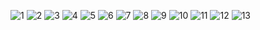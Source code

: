 ![1](https://github.com/DevsFree/.github/assets/108367675/e353f8b7-73b6-459d-bc8a-563e4ae225e3)
![2](https://github.com/DevsFree/.github/assets/108367675/14e175ee-e55f-4a42-afeb-3baf75082db4)
![3](https://github.com/DevsFree/.github/assets/108367675/6de1ad05-78d7-4326-9e66-3a0f96187e7f)
![4](https://github.com/DevsFree/.github/assets/108367675/f50bf010-db0c-4702-bf05-7ea9173c9174)
![5](https://github.com/DevsFree/.github/assets/108367675/6117e4c7-192c-4150-8b98-3586e84b9370)
![6](https://github.com/DevsFree/.github/assets/108367675/64c2ff9c-58d6-417f-83d2-663ab992ace3)
![7](https://github.com/DevsFree/.github/assets/108367675/c8f1c8c7-dd11-451a-9987-8af1893f5d2d)
![8](https://github.com/DevsFree/.github/assets/108367675/2076f2e9-9948-40c7-9ec1-3c72bf70b238)
![9](https://github.com/DevsFree/.github/assets/108367675/be822d9b-49d9-4d52-bfef-59af5facdfbb)
![10](https://github.com/DevsFree/.github/assets/108367675/7c71f8c7-89e6-4d70-9b58-f754f90ff209)
![11](https://github.com/DevsFree/.github/assets/108367675/29e8ecb3-83c8-4671-9232-1986329eff23)
![12](https://github.com/DevsFree/.github/assets/108367675/7172d1ba-73b2-4c47-8dd9-477db1011846)
![13](https://github.com/DevsFree/.github/assets/108367675/d0c3cf64-c468-44a4-9b04-d35c73685e04)



<!-- ![DevsFree](/Assets/Images/repositorios/DEVSFREE-BANNER-ONBOARDING%202023.png)

![DevsFree-Negocio](/Assets/Images/repositorios/DEVSFREE-NEGOCIO-ONBOARDING%202023.png)

![DevsFree](/Assets/Images/repositorios/DEVSFREE-FILOSOFIA-ONBOARDING%202023.png)

![DevsFree-Hubs](/Assets/Images/repositorios/DEVSFREE-HUBS-ONBOARDING%202023.png)

![DevsFreeLa](/Assets/Icons/repositorios/DevsFreeLa40.png)

- Pessoas com mentalidade jovem e que tem interesse em stacks de desenvolvimento
- Utilizar uma conta chamada DevsFreeLa em vários websites de venda de produtos
- Vender Template, APIs, Páginas simples e geralmente únicas.
- Ter um contrato para essas pessoas assinarem para poderem receber como um todo dentro do projeto DevsFree
- Contribuidores terão como receber ajuda e terão acesso à certos templates, mentorias e possivelmente plataformas pagas
- A mendida que as pessoas forem progredindo em softskill e hardskill, elas entrariam em times ou projetos onde os requisitos são maiores

![DevsFreeLa](/Assets/Icons/repositorios/DevsFreeOrg40.png)

- Pessoas vindo da DevsFreeLa ou challenges
- Pessoas com pouca experiência em time/projetos e conhecimento mediano em sua stack
- Vão participar de projetos um pouco longos com pouca ou nenhuma remuneração, que podem ser internos ou externos da DevsFree. Exemplo: ICPA, Global Elétrica, KBS
- Essas pessoas, poderão instruir as pessoas tecnicamente, mas caso sejam bons, será encaminhado para o DevsFree Guide

![DevsFreeLa](/Assets/Icons/repositorios/DevsFreeGuide40.png)

- Para poder criar conteúdo do Guide ou mentorar, será preciso contribuir com a comunidade ter uma autoridade na comunidade de desenvolvimento (fora de DevsFree)

![DevsFreeLa](/Assets/Icons/repositorios/DevsFreeUp40.png)

- Para entrar e se manter será necessário ter participado de projetos da DevsFree com alto desempenho de trabalho em equipe e técnico
- DevsFreeUp receberá os projetos de longo prazo e cliente leais

![DevsFree-Contatos](/Assets/Images/repositorios/DEVSFREE-CONTATOS-ONBOARDING%202023.png) -->
